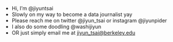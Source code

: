 - Hi, I’m @jiyuntsai
- Slowly on my way to become a data journalist yay
- Please reach me on twitter @jiyun_tsai or instagram @jiyunpider
- I also do some doodling @washijiyun
- OR just simply email me at jiyun_tsai@berkeley.edu

<!-- NOTE
1. # means h1 and ## means h2, all the way to h6
2. Italics: add astrid or underscore on both sides, e.g. *WORDS* or _WORDS_
3. Bold: add two astrid or two underscore on both sides, e.g. **WORDS** or __WORDS__
4. You can also combine them together.
5. If you want to do unordered list, use astrid, e.g. *Item One (tab) *Item Two
6. Upload image: 
    a. upload an image on GitHub (upload a new file)
    b. put the reference link in the file
    c. add alt text for the image 
    d. it should be like this: !['name of the image', 'alt text'](/path/path1.jpg) OR from a URL src: ![site.jpg]
-->
